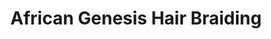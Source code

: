 ---
title: "African Genesis Hair Braiding"
url: /detroit/african-genesis-hair-braiding/
shop: hairdresser
---